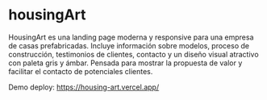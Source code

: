 ﻿# housingArt

HousingArt es una landing page moderna y responsive para una empresa de casas prefabricadas. Incluye información sobre modelos, proceso de construcción, testimonios de clientes, contacto y un diseño visual atractivo con paleta gris y ámbar. Pensada para mostrar la propuesta de valor y facilitar el contacto de potenciales clientes.

Demo deploy: https://housing-art.vercel.app/
